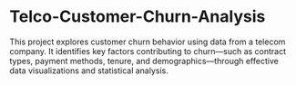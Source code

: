 # Telco-Customer-Churn-Analysis
This project explores customer churn behavior using data from a telecom company. It identifies key factors contributing to churn—such as contract types, payment methods, tenure, and demographics—through effective data visualizations and statistical analysis.
